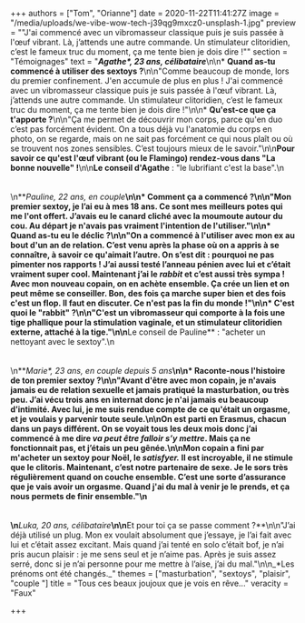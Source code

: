 +++
authors = ["Tom", "Orianne"]
date = 2020-11-22T11:41:27Z
image = "/media/uploads/we-vibe-wow-tech-j39qg9mxcz0-unsplash-1.jpg"
preview = "\"J'ai commencé avec un vibromasseur classique puis je suis passée à l'œuf vibrant. Là, j’attends une autre commande. Un stimulateur clitoridien, c’est le fameux truc du moment, ça me tente bien je dois dire !\""
section = "Témoignages"
text = "**_Agathe&ast;, 23 ans, célibataire_**\n\n* **Quand as-tu commencé à utiliser des sextoys ?**\n\n\"Comme beaucoup de monde, lors du premier confinement. J'en accumule de plus en plus ! J'ai commencé avec un vibromasseur classique puis je suis passée à l'œuf vibrant. Là, j’attends une autre commande. Un stimulateur clitoridien, c’est le fameux truc du moment, ça me tente bien je dois dire !\"\n\n* **Qu'est-ce que ça t'apporte ?**\n\n\"Ça me permet de découvrir mon corps, parce qu'en duo c’est pas forcément évident. On a tous déjà vu l'anatomie du corps en photo, on se regarde, mais on ne sait pas forcément ce qui nous plaît ou où se trouvent nos zones sensibles. C’est toujours mieux de le savoir.\"\n\n**Pour savoir ce qu'est l'œuf vibrant (ou le Flamingo) rendez-vous dans \"La bonne nouvelle\" !**\n\n**Le conseil d'Agathe** : \"le lubrifiant c'est la base\".\n<br /><br /><br />\n**_Pauline, 22 ans, en couple_**\n\n* **Comment ça a commencé ?**\n\n\"Mon premier sextoy, je l’ai eu à mes 18 ans. Ce sont mes meilleurs potes qui me l'ont offert. J’avais eu le canard cliché avec la moumoute autour du cou. Au départ je n'avais pas vraiment l'intention de l'utiliser.\"\n\n* **Quand as-tu eu le déclic ?**\n\n\"On a commencé à l'utiliser avec mon ex au bout d'un an de relation. C’est venu après la phase où on a appris à se connaître, à savoir ce qu'aimait l’autre. On s’est dit : pourquoi ne pas pimenter nos rapports ! J’ai aussi testé l’anneau pénien avec lui et c’était vraiment super cool. Maintenant j’ai le **_rabbit_** et c’est aussi très sympa ! Avec mon nouveau copain, on en achète ensemble. Ça crée un lien et on peut même se conseiller. Bon, des fois ça marche super bien et des fois c'est un flop. Il faut en discuter. Ce n'est pas la fin du monde !\"\n\n* **C'est quoi le  \"rabbit\" ?**\n\n\"C'est un vibromasseur qui comporte à la fois une tige phallique pour la stimulation vaginale, et un stimulateur clitoridien externe, attaché à la tige.\"\n\n**Le conseil de Pauline** :  \"acheter un nettoyant avec le sextoy\".\n<br /><br /><br />\n**_Marie&ast;, 23 ans, en couple depuis 5 ans_**\n\n* **Raconte-nous l'histoire de ton premier sextoy ?**\n\n\"Avant d'être avec mon copain, je n'avais jamais eu de relation sexuelle et jamais pratiqué la masturbation, ou très peu. J’ai vécu trois ans en internat donc je n'ai jamais eu beaucoup d’intimité. Avec lui, je me suis rendue compte de ce qu'était un orgasme,  et je voulais y parvenir toute seule.\n\nOn est parti en Erasmus, chacun dans un pays différent. On se voyait tous les deux mois donc j’ai commencé à me dire _va peut être falloir s’y mettre_. Mais ça ne fonctionnait pas, et j’étais un peu gênée.\n\nMon copain a fini par m'acheter un sextoy pour Noël, le _satisfyer._ Il est incroyable, il ne stimule que le clitoris. Maintenant, c’est notre partenaire de sexe. Je le sors très régulièrement quand on couche ensemble. C’est une sorte d’assurance que je vais avoir un orgasme.  Quand j'ai du mal à venir je le prends, et ça nous permets de finir ensemble.\"\n<br /><br /><br />\n**_Luka, 20 ans, célibataire_**\n\n**Et pour toi ça se passe comment ?**\n\n\"J’ai déjà utilisé un plug. Mon ex voulait absolument que j’essaye, je l’ai fait avec lui et c’était assez excitant. Mais quand j’ai tenté en solo c’était bof, je n’ai pris aucun plaisir : je me sens seul et je n’aime pas. Après je suis assez serré, donc si je n’ai personne pour me mettre à l’aise, j’ai du mal.\"\n\n_*Les prénoms ont été changés._"
themes = ["masturbation", "sextoys", "plaisir", "couple "]
title = "Tous ces beaux joujoux que je vois en rêve..."
veracity = "Faux"

+++
